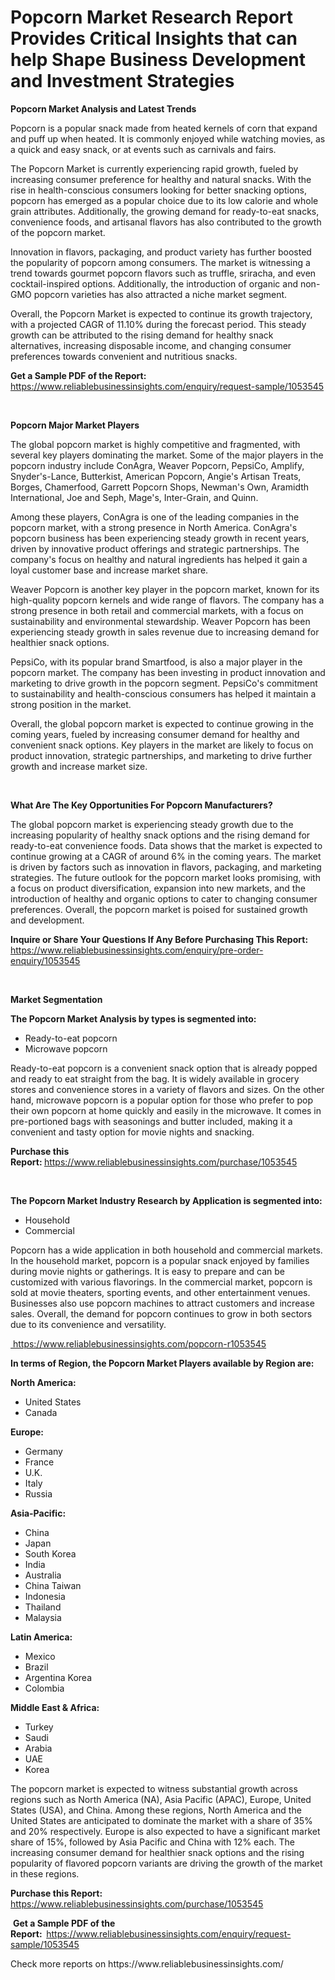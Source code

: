 <p><h1>Popcorn Market Research Report Provides Critical Insights that can help Shape Business Development and Investment Strategies</h1></p><p><strong>Popcorn Market Analysis and Latest Trends</strong></p>
<p><p>Popcorn is a popular snack made from heated kernels of corn that expand and puff up when heated. It is commonly enjoyed while watching movies, as a quick and easy snack, or at events such as carnivals and fairs.</p><p>The Popcorn Market is currently experiencing rapid growth, fueled by increasing consumer preference for healthy and natural snacks. With the rise in health-conscious consumers looking for better snacking options, popcorn has emerged as a popular choice due to its low calorie and whole grain attributes. Additionally, the growing demand for ready-to-eat snacks, convenience foods, and artisanal flavors has also contributed to the growth of the popcorn market.</p><p>Innovation in flavors, packaging, and product variety has further boosted the popularity of popcorn among consumers. The market is witnessing a trend towards gourmet popcorn flavors such as truffle, sriracha, and even cocktail-inspired options. Additionally, the introduction of organic and non-GMO popcorn varieties has also attracted a niche market segment.</p><p>Overall, the Popcorn Market is expected to continue its growth trajectory, with a projected CAGR of 11.10% during the forecast period. This steady growth can be attributed to the rising demand for healthy snack alternatives, increasing disposable income, and changing consumer preferences towards convenient and nutritious snacks.</p></p>
<p><strong>Get a Sample PDF of the Report:&nbsp;</strong> <a href="https://www.reliablebusinessinsights.com/enquiry/request-sample/1053545">https://www.reliablebusinessinsights.com/enquiry/request-sample/1053545</a></p>
<p>&nbsp;</p>
<p><strong>Popcorn Major Market Players</strong></p>
<p><p>The global popcorn market is highly competitive and fragmented, with several key players dominating the market. Some of the major players in the popcorn industry include ConAgra, Weaver Popcorn, PepsiCo, Amplify, Snyder's-Lance, Butterkist, American Popcorn, Angie's Artisan Treats, Borges, Chamerfood, Garrett Popcorn Shops, Newman's Own, Aramidth International, Joe and Seph, Mage's, Inter-Grain, and Quinn.</p><p>Among these players, ConAgra is one of the leading companies in the popcorn market, with a strong presence in North America. ConAgra's popcorn business has been experiencing steady growth in recent years, driven by innovative product offerings and strategic partnerships. The company's focus on healthy and natural ingredients has helped it gain a loyal customer base and increase market share.</p><p>Weaver Popcorn is another key player in the popcorn market, known for its high-quality popcorn kernels and wide range of flavors. The company has a strong presence in both retail and commercial markets, with a focus on sustainability and environmental stewardship. Weaver Popcorn has been experiencing steady growth in sales revenue due to increasing demand for healthier snack options.</p><p>PepsiCo, with its popular brand Smartfood, is also a major player in the popcorn market. The company has been investing in product innovation and marketing to drive growth in the popcorn segment. PepsiCo's commitment to sustainability and health-conscious consumers has helped it maintain a strong position in the market.</p><p>Overall, the global popcorn market is expected to continue growing in the coming years, fueled by increasing consumer demand for healthy and convenient snack options. Key players in the market are likely to focus on product innovation, strategic partnerships, and marketing to drive further growth and increase market size.</p></p>
<p>&nbsp;</p>
<p><strong>What Are The Key Opportunities For Popcorn Manufacturers?</strong></p>
<p><p>The global popcorn market is experiencing steady growth due to the increasing popularity of healthy snack options and the rising demand for ready-to-eat convenience foods. Data shows that the market is expected to continue growing at a CAGR of around 6% in the coming years. The market is driven by factors such as innovation in flavors, packaging, and marketing strategies. The future outlook for the popcorn market looks promising, with a focus on product diversification, expansion into new markets, and the introduction of healthy and organic options to cater to changing consumer preferences. Overall, the popcorn market is poised for sustained growth and development.</p></p>
<p><strong>Inquire or Share Your Questions If Any Before Purchasing This Report:</strong> <a href="https://www.reliablebusinessinsights.com/enquiry/pre-order-enquiry/1053545">https://www.reliablebusinessinsights.com/enquiry/pre-order-enquiry/1053545</a></p>
<p>&nbsp;</p>
<p><strong>Market Segmentation</strong></p>
<p><strong>The Popcorn Market Analysis by types is segmented into:</strong></p>
<p><ul><li>Ready-to-eat popcorn</li><li>Microwave popcorn</li></ul></p>
<p><p>Ready-to-eat popcorn is a convenient snack option that is already popped and ready to eat straight from the bag. It is widely available in grocery stores and convenience stores in a variety of flavors and sizes. On the other hand, microwave popcorn is a popular option for those who prefer to pop their own popcorn at home quickly and easily in the microwave. It comes in pre-portioned bags with seasonings and butter included, making it a convenient and tasty option for movie nights and snacking.</p></p>
<p><strong>Purchase this Report:&nbsp;</strong><a href="https://www.reliablebusinessinsights.com/purchase/1053545">https://www.reliablebusinessinsights.com/purchase/1053545</a></p>
<p>&nbsp;</p>
<p><strong>The Popcorn Market Industry Research by Application is segmented into:</strong></p>
<p><ul><li>Household</li><li>Commercial</li></ul></p>
<p><p>Popcorn has a wide application in both household and commercial markets. In the household market, popcorn is a popular snack enjoyed by families during movie nights or gatherings. It is easy to prepare and can be customized with various flavorings. In the commercial market, popcorn is sold at movie theaters, sporting events, and other entertainment venues. Businesses also use popcorn machines to attract customers and increase sales. Overall, the demand for popcorn continues to grow in both sectors due to its convenience and versatility.</p></p>
<p><a href="https://www.reliablebusinessinsights.com/popcorn-r1053545">&nbsp;https://www.reliablebusinessinsights.com/popcorn-r1053545</a></p>
<p><strong>In terms of Region, the Popcorn Market Players available by Region are:</strong></p>
<p>
    <p> <strong> North America: </strong>
        <ul>
            <li>United States</li>
            <li>Canada</li>
        </ul>
        </p> 
    <p> <strong> Europe: </strong>
        <ul>
            <li>Germany</li>
            <li>France</li>
            <li>U.K.</li>
            <li>Italy</li>
            <li>Russia</li>
        </ul>
        </p> 
    <p> <strong> Asia-Pacific: </strong>
        <ul>
            <li>China</li>
            <li>Japan</li>
            <li>South Korea</li>
            <li>India</li>
            <li>Australia</li>
            <li>China Taiwan</li>
            <li>Indonesia</li>
            <li>Thailand</li>
            <li>Malaysia</li>
        </ul>
        </p> 
    <p> <strong> Latin America: </strong>
        <ul>
            <li>Mexico</li>
            <li>Brazil</li>
            <li>Argentina Korea</li>
            <li>Colombia</li>
        </ul>
        </p> 
    <p> <strong> Middle East & Africa: </strong>
        <ul>
            <li>Turkey</li>
            <li>Saudi</li>
            <li>Arabia</li>
            <li>UAE</li>
            <li>Korea</li>
        </ul>
    </p>
    </p>
<p><p>The popcorn market is expected to witness substantial growth across regions such as North America (NA), Asia Pacific (APAC), Europe, United States (USA), and China. Among these regions, North America and the United States are anticipated to dominate the market with a share of 35% and 20% respectively. Europe is also expected to have a significant market share of 15%, followed by Asia Pacific and China with 12% each. The increasing consumer demand for healthier snack options and the rising popularity of flavored popcorn variants are driving the growth of the market in these regions.</p></p>
<p><strong>Purchase this Report: </strong><a href="https://www.reliablebusinessinsights.com/purchase/1053545">https://www.reliablebusinessinsights.com/purchase/1053545</a></p>
<p>&nbsp;<strong>Get a Sample PDF of the Report:&nbsp;&nbsp;</strong><a href="https://www.reliablebusinessinsights.com/enquiry/request-sample/1053545">https://www.reliablebusinessinsights.com/enquiry/request-sample/1053545</a></p>
<p><strong></strong></p>
<p>Check more reports on https://www.reliablebusinessinsights.com/</p>